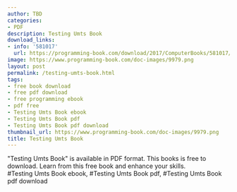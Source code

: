 ```yaml
---
author: TBD
categories:
- PDF
description: Testing Umts Book
download_links:
- info: '581017'
  url: https://programming-book.com/download/2017/ComputerBooks/581017/Testing Umts.pdf
image: https://www.programming-book.com/doc-images/9979.png
layout: post
permalink: /testing-umts-book.html
tags:
- free book download
- free pdf download
- free programming ebook
- pdf free
- Testing Umts Book ebook
- Testing Umts Book pdf
- Testing Umts Book pdf download
thumbnail_url: https://www.programming-book.com/doc-images/9979.png
title: Testing Umts Book
---
```


 
<div class="item-desc text-justify">
  "Testing Umts Book" is available in PDF format. This books is free to download. Learn from this free book and enhance your skills.
  <br>
  #Testing Umts Book ebook, #Testing Umts Book pdf, #Testing Umts Book pdf download
</div>